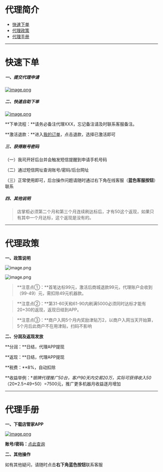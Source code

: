 # 代理简介

- [快速下单](#快速下单)
- [代理政策](#代理政策)
- [代理手册](#代理手册)

---

# 快速下单

##### **一、提交代理申请**

[![image.png](https://cos.zjkmkj.com/media/2024/08/20/33398f2b814ea197bc429f34ef35468c-2.webp)](http://u.zjkm.xyz/ZFipv)

##### **二、快速自助下单**

[![image.png](https://cos.zjkmkj.com/media/2024/08/20/e40d79fd2b3685142f4adc3d5c759b4f-2.webp)](http://kmshop.zjkmkj.com/detail/16)

**下单流程：**请务必备注代理XXX，忘记备注请及时联系客服备注。

**激活退款：**进入[我的订单](http://kmshop.zjkmkj.com/order/list/)，点击退款，选择已激活即可

##### **三、获得账号密码**

（一）我司开好后台并会触发短信提醒到申请手机号码

（二）通过短信网址查询账号/密码/后台网址

（三）正常使用即可，后台操作问题请随时通过右下角在线客服（**蓝色客服按钮**）联系

##### 四、其他说明

> 店掌柜必须第二个月和第三个月连续刷达标后，才有50这个返现，如果只有其中一个月达标，这个返现是没有的。

------

# 代理政策

**一、政策说明**

![image.png](https://cos.zjkmkj.com/media/2024/08/20/3d4a3de91eb8cf9fbcf70a2503c05800-2.webp)

![image.png](https://cos.zjkmkj.com/media/2024/08/20/2c1b048232776c0af46b8bcd46f39784-2.webp)

> **注意点①：**首笔达标99元，激活后商城退款99元，代理账户会收到（99-49）元，需扣除49元机器款。

> **注意点②：**第31-60天和61-90内刷满5000必须同时达标才能有20+30的返现，返现日结到APP。

> **注意点③：**商户入网5个月内奖励津贴万2，以商户入网当天开始算，5个月后此商户不在用津贴，扫码不影响

**二、分润及返现发放**

**分润：**日结，代理APP提现

**返现：**日结，代理APP提现

**税费：**8%，自动扣除

**收益举例：**银牌代理推广50台，客户90天内交易20万，实际可获得收入50*（20*2.5+49+50）=7500元，推广更多机器月收益逐月增加



------

# 代理手册

**一、下载店管家APP**

[![image.png](https://cos.zjkmkj.com/media/2024/08/20/1f1b5c36f151147245b07fad6fec8e16-2.webp)](https://uenpay.com/downloadcopy/dgj/down-dgj.html)

**账号/密码：**[点此查询](http://u.zjkmkj.com/QfU36)

**二、其他操作**

如有其他疑问，请随时点击**右下角蓝色按钮**联系客服